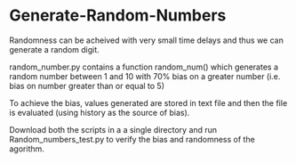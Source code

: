 # Generate-Random-Numbers

Randomness can be acheived with very small time delays and thus we can generate a random digit.

random_number.py contains a function random_num() which generates a random number between 1 and 10 with 70% bias on a greater number (i.e. bias on number greater than or equal to 5)

To achieve the bias, values generated are stored in text file and then the file is evaluated (using history as the source of bias).

Download both the scripts in a a single directory and run Random_numbers_test.py to verify the bias and randomness of the agorithm.
